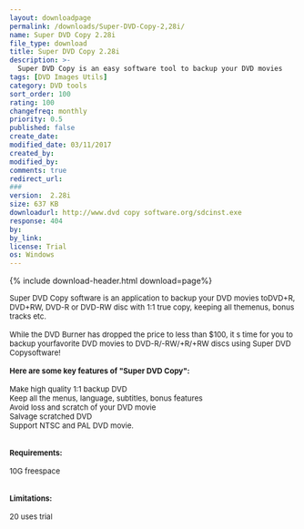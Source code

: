 ```yaml
---
layout: downloadpage
permalink: /downloads/Super-DVD-Copy-2,28i/
name: Super DVD Copy 2.28i
file_type: download
title: Super DVD Copy 2.28i
description: >-
  Super DVD Copy is an easy software tool to backup your DVD movies
tags: [DVD Images Utils]
category: DVD tools
sort_order: 100
rating: 100
changefreq: monthly
priority: 0.5
published: false
create_date: 
modified_date: 03/11/2017
created_by: 
modified_by: 
comments: true
redirect_url: 
### 
version:  2.28i
size: 637 KB
downloadurl: http://www.dvd copy software.org/sdcinst.exe
response: 404
by: 
by_link: 
license: Trial 
os: Windows
---
```


{% include download-header.html download=page%}

<p style="fix-download-text !important">
<p><font size="2"><p>Super DVD Copy software is an application to backup your DVD movies toDVD+R, DVD+RW, DVD-R or DVD-RW disc with 1:1 true copy, keeping all themenus, bonus tracks etc. <br />
<br />
While the DVD Burner has dropped the price to less than $100, it s time for you to backup yourfavorite DVD movies to DVD-R/-RW/+R/+RW discs using Super DVD Copysoftware!<br />
<br />
<span><strong>Here are some key features of "Super DVD Copy":</strong></span><br />
<br />
Make high quality 1:1 backup DVD <br />
Keep all the menus, language, subtitles, bonus features <br />
Avoid loss and scratch of your DVD movie <br />
Salvage scratched DVD <br />
Support NTSC and PAL DVD movie.<br />
<br />
<br />
<span><strong>Requirements:</strong></span><br />
<br />
10G freespace<br />
<br />
<br />
<span><strong>Limitations:</strong></span><br />
<br />
20 uses trial</p></p></p>
